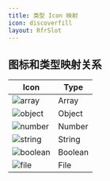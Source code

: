 ```yaml
---
title: 类型 Icon 映射
icon: discoverfill
layout: RfrSlot
---
```


## 图标和类型映射关系

| Icon                              | Type    |
| --------------------------------- | ------- |
| ![array](/img/icon/array.svg)     | Array   |
| ![object](/img/icon/object.svg)   | Object  |
| ![number](/img/icon/number.svg)   | Number  |
| ![string](/img/icon/string.svg)   | String  |
| ![boolean](/img/icon/boolean.svg) | Boolean |
| ![file](/img/icon/file.svg)       | File    |
